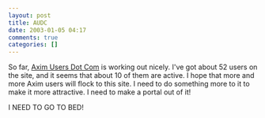```yaml
---
layout: post
title: AUDC
date: 2003-01-05 04:17
comments: true
categories: []
---
```

So far, <a href="http://www.aximusers.com">Axim Users Dot Com</a> is working out nicely. I've got about 52 users on the site, and it seems that about 10 of them are active. I hope that more and more Axim users will flock to this site. I need to do something more to it to make it more attractive. I need to make a portal out of it!

I NEED TO GO TO BED!
